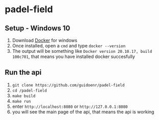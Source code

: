 # padel-field

## **Setup** - Windows 10
1. Download [Docker](https://runnable.com/docker/install-docker-on-windows-10) for windows
2. Once installed, open a `cmd` and type `docker --version`
3. The output will be something like `Docker version 20.10.17, build 100c701`, that means you have installed docker succesfully


## Run the api
1. `git clone https://github.com/guidoenr/padel-field`
2. `cd /padel-field`
3. `make build`
4. `make run`
5. enter `http://localhost:8080` or `http://127.0.0.1:8080`
6. you will see the main page of the api, that means the api is working
